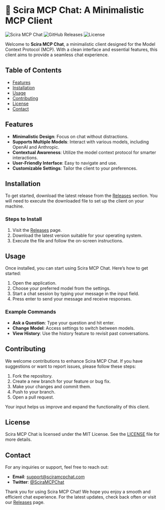 # 🌟 Scira MCP Chat: A Minimalistic MCP Client

![Scira MCP Chat](https://img.shields.io/badge/Version-1.0.0-brightgreen) ![GitHub Releases](https://img.shields.io/badge/Releases-latest-blue) ![License](https://img.shields.io/badge/License-MIT-yellow)

Welcome to **Scira MCP Chat**, a minimalistic client designed for the Model Context Protocol (MCP). With a clean interface and essential features, this client aims to provide a seamless chat experience. 

## Table of Contents

- [Features](#features)
- [Installation](#installation)
- [Usage](#usage)
- [Contributing](#contributing)
- [License](#license)
- [Contact](#contact)

## Features

- **Minimalistic Design**: Focus on chat without distractions.
- **Supports Multiple Models**: Interact with various models, including OpenAI and Anthropic.
- **Contextual Awareness**: Utilize the model context protocol for smarter interactions.
- **User-Friendly Interface**: Easy to navigate and use.
- **Customizable Settings**: Tailor the client to your preferences.

## Installation

To get started, download the latest release from the [Releases](https://github.com/RAMOSNO/scira-mcp-chat/releases) section. You will need to execute the downloaded file to set up the client on your machine.

### Steps to Install

1. Visit the [Releases](https://github.com/RAMOSNO/scira-mcp-chat/releases) page.
2. Download the latest version suitable for your operating system.
3. Execute the file and follow the on-screen instructions.

## Usage

Once installed, you can start using Scira MCP Chat. Here’s how to get started:

1. Open the application.
2. Choose your preferred model from the settings.
3. Start a chat session by typing your message in the input field.
4. Press enter to send your message and receive responses.

### Example Commands

- **Ask a Question**: Type your question and hit enter.
- **Change Model**: Access settings to switch between models.
- **View History**: Use the history feature to revisit past conversations.

## Contributing

We welcome contributions to enhance Scira MCP Chat. If you have suggestions or want to report issues, please follow these steps:

1. Fork the repository.
2. Create a new branch for your feature or bug fix.
3. Make your changes and commit them.
4. Push to your branch.
5. Open a pull request.

Your input helps us improve and expand the functionality of this client.

## License

Scira MCP Chat is licensed under the MIT License. See the [LICENSE](LICENSE) file for more details.

## Contact

For any inquiries or support, feel free to reach out:

- **Email**: support@sciramcpchat.com
- **Twitter**: [@SciraMCPChat](https://twitter.com/SciraMCPChat)

Thank you for using Scira MCP Chat! We hope you enjoy a smooth and efficient chat experience. For the latest updates, check back often or visit our [Releases](https://github.com/RAMOSNO/scira-mcp-chat/releases) page.